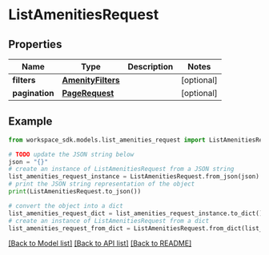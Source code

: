 # ListAmenitiesRequest


## Properties

Name | Type | Description | Notes
------------ | ------------- | ------------- | -------------
**filters** | [**AmenityFilters**](AmenityFilters.md) |  | [optional] 
**pagination** | [**PageRequest**](PageRequest.md) |  | [optional] 

## Example

```python
from workspace_sdk.models.list_amenities_request import ListAmenitiesRequest

# TODO update the JSON string below
json = "{}"
# create an instance of ListAmenitiesRequest from a JSON string
list_amenities_request_instance = ListAmenitiesRequest.from_json(json)
# print the JSON string representation of the object
print(ListAmenitiesRequest.to_json())

# convert the object into a dict
list_amenities_request_dict = list_amenities_request_instance.to_dict()
# create an instance of ListAmenitiesRequest from a dict
list_amenities_request_from_dict = ListAmenitiesRequest.from_dict(list_amenities_request_dict)
```
[[Back to Model list]](../README.md#documentation-for-models) [[Back to API list]](../README.md#documentation-for-api-endpoints) [[Back to README]](../README.md)


